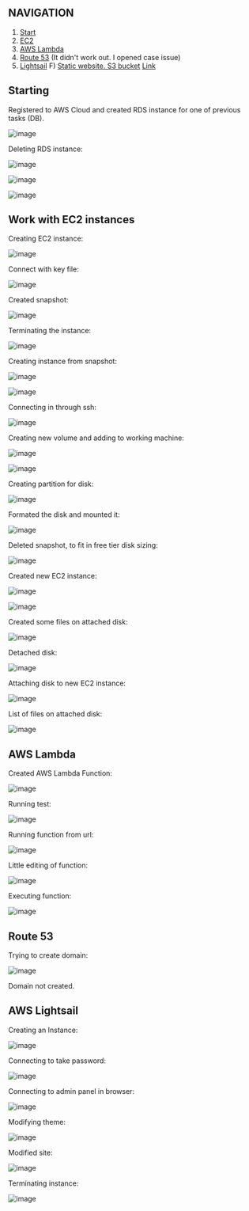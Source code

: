 ## NAVIGATION
1) [Start](#Starting)
2) [EC2](#EC2)
3) [AWS Lambda](#lambda)
4) [Route 53](#Route53) (It didn't work out. I opened case issue)
5) [Lightsail](#Lightsail)
F) [Static website. S3 bucket](#S3)   [Link]()
## Starting
<a name="Starting"></a>
Registered to AWS Cloud and created RDS instance for one of previous tasks (DB).

![image](https://user-images.githubusercontent.com/113692759/215345342-4d0ae174-c52b-4084-a8bd-6d5406375a83.png)

Deleting RDS instance:

![image](https://user-images.githubusercontent.com/113692759/215345705-6293f544-e7cc-4bab-8e1a-c4bbaada9203.png)

![image](https://user-images.githubusercontent.com/113692759/215345778-03384bdd-f96e-4029-8baa-733e41dc926f.png)

![image](https://user-images.githubusercontent.com/113692759/215345844-51f1aecd-9297-4790-a658-a7e44d4eecc3.png)






<a name="EC2"></a>
## Work with EC2 instances


Creating EC2 instance:

![image](https://user-images.githubusercontent.com/113692759/215347251-9f60e886-5a2e-43fc-b18a-20123b06f380.png)

Connect with key file:

![image](https://user-images.githubusercontent.com/113692759/215348937-1deb5745-c3da-4f84-b67d-942f47f7626e.png)

Created snapshot:

![image](https://user-images.githubusercontent.com/113692759/215349547-ab36acde-5650-414f-9cb7-01940dd5a160.png)

Terminating the instance:

![image](https://user-images.githubusercontent.com/113692759/215349624-b5cd8891-8935-410a-b027-d1683566b470.png)

Creating instance from snapshot:

![image](https://user-images.githubusercontent.com/113692759/215451765-3febbdc0-2680-4459-b8b8-1ed479a24990.png)

![image](https://user-images.githubusercontent.com/113692759/215452402-e5baa6f9-dd86-4ce3-bee1-ebc27c3229f8.png)

Connecting in through ssh:

![image](https://user-images.githubusercontent.com/113692759/215453833-3e1d3af0-61df-4865-9b6e-24cd13282f9a.png)

Creating new volume and adding to working machine:

![image](https://user-images.githubusercontent.com/113692759/215459973-3d3b51de-8b75-4203-8df8-21036c0c3b3c.png)

![image](https://user-images.githubusercontent.com/113692759/215460043-c279b0af-cdce-4631-8180-15cc85390117.png)

Creating partition for disk:

![image](https://user-images.githubusercontent.com/113692759/215463820-ec773b8a-c194-483d-a0f7-74e3d2db700b.png)

Formated the disk and mounted it:

![image](https://user-images.githubusercontent.com/113692759/215464230-43121be7-ce1d-4d92-9cf5-95b75855e8bb.png)

Deleted snapshot, to fit in free tier disk sizing:

![image](https://user-images.githubusercontent.com/113692759/215465149-1cf14504-d32e-4d83-a238-d887d8a380e4.png)

Created new EC2 instance:

![image](https://user-images.githubusercontent.com/113692759/215465374-d4b19c4d-b688-493b-b7ea-97e369ab2c1c.png)

![image](https://user-images.githubusercontent.com/113692759/215465883-d2de3a46-a8b9-478b-8a0f-9de6ef2c49a6.png)

Created some files on attached disk:

![image](https://user-images.githubusercontent.com/113692759/215467929-4cf0b04a-bbd8-4236-9c01-8bf343ff43ff.png)

Detached disk:

![image](https://user-images.githubusercontent.com/113692759/215468093-cbadd9a1-8c56-4066-9da9-ecaab4c41b19.png)

Attaching disk to new EC2 instance:

![image](https://user-images.githubusercontent.com/113692759/215469008-29c2c9a0-74e9-4b04-8460-547c8b8f054b.png)

List of files on attached disk:

![image](https://user-images.githubusercontent.com/113692759/215469480-4666ac6b-a77f-42eb-854a-59d4bbd028af.png)


<a name="Lambda"></a>
## AWS Lambda

Created AWS Lambda Function:

![image](https://user-images.githubusercontent.com/113692759/215475705-c9f6ff26-4ffc-48a7-9e99-b84e103636d8.png)

Running test:

![image](https://user-images.githubusercontent.com/113692759/215475777-44fe928d-f237-4e41-baac-9a1af0cf2b45.png)

Running function from url:

![image](https://user-images.githubusercontent.com/113692759/215476155-aa0e2235-4f89-4118-939a-e6c9d149e1b2.png)

Little editing of function:

![image](https://user-images.githubusercontent.com/113692759/215476883-fdb552f9-60de-46f0-888d-8edfd2cb67ba.png)

Executing function:

![image](https://user-images.githubusercontent.com/113692759/215476988-f2392b15-6a7a-4c30-be58-593d429f61e1.png)

<a name="Route53"></a>
## Route 53

Trying to create domain:

![image](https://user-images.githubusercontent.com/113692759/215485431-3ef6f2f4-9852-42bc-a38f-312305d52daa.png)

Domain not created.

<a name="Lightsail"></a>
## AWS Lightsail

Creating an Instance:

![image](https://user-images.githubusercontent.com/113692759/215591008-59a5df70-e6d3-4d4a-b8fa-af2cfc5c5ae3.png)

Connecting to take password:

![image](https://user-images.githubusercontent.com/113692759/215592106-710abea7-b35b-48ce-b5a4-5e53919a7889.png)

Connecting to admin panel in browser:

![image](https://user-images.githubusercontent.com/113692759/215592819-d79df9f9-6189-4da0-bae6-b20c1a4d255e.png)

Modifying theme:

![image](https://user-images.githubusercontent.com/113692759/215593155-3a27159f-77a2-40f9-aa03-655e54525977.png)

Modified site:

![image](https://user-images.githubusercontent.com/113692759/215593297-71f34e0c-32e8-49b2-a5c4-3bb56b32ad3e.png)

Terminating instance:

![image](https://user-images.githubusercontent.com/113692759/215593602-397b4e7c-5d14-4f44-ada2-b932b6cccb72.png)


